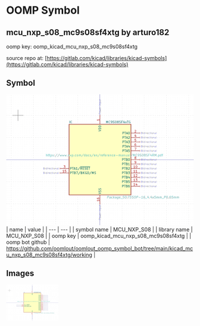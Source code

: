 # OOMP Symbol  
## mcu_nxp_s08_mc9s08sf4xtg  by arturo182  
  
oomp key: oomp_kicad_mcu_nxp_s08_mc9s08sf4xtg  
  
source repo at: [https://gitlab.com/kicad/libraries/kicad-symbols](https://gitlab.com/kicad/libraries/kicad-symbols)  
## Symbol  
  
[![working.png](working_600.png)](working.png)  
| name | value | 
| --- | --- | 
| symbol name | MCU_NXP_S08 | 
| library name | MCU_NXP_S08 | 
| oomp key | oomp_kicad_mcu_nxp_s08_mc9s08sf4xtg | 
| oomp bot github | https://github.com/oomlout/oomlout_oomp_symbol_bot/tree/main/kicad_mcu_nxp_s08_mc9s08sf4xtg/working | 
## Images  
  
[![working.png](working_140.png)](working.png)  
